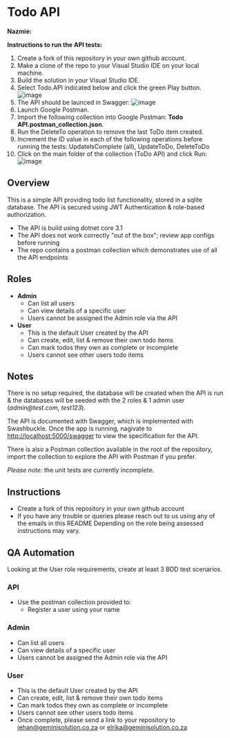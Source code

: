 # Todo API

**Nazmie:**

**Instructions to run the API tests:**
1. Create a fork of this repository in your own github account.
2. Make a clone of the repo to your Visual Studio IDE on your local machine.
3. Build the solution in your Visual Studio IDE.
4. Select Todo.API indicated below and click the green Play button.  
 ![image](https://user-images.githubusercontent.com/39741659/112698036-7b99a100-8e91-11eb-9808-5e8a58a7103f.png)
 5. The API should be launced in Swagger:
 ![image](https://user-images.githubusercontent.com/39741659/112698123-b0a5f380-8e91-11eb-98d0-c7bdc297f408.png)
 6. Launch Google Postman.
 7. Import the following collection into Google Postman:  **Todo API.postman_collection.json**.
 8. Run the DeleteTo operation to remove the last ToDo item created.
 9. Increment the ID value in each of the following operations before running the tests:  UpdateIsComplete (all), UpdateToDo, DeleteToDo
 10. Click on the main folder of the collection (ToDo API) and click Run:
 ![image](https://user-images.githubusercontent.com/39741659/112698628-bb14bd00-8e92-11eb-9bff-1a741f0c9177.png)

## Overview
This is a simple API providing todo list functionality, stored in a sqlite database. The API is secured using JWT Authentication & role-based authorization. 

* The API is build using dotnet core 3.1
* The API does not work correctly "out of the box"; review app configs before running
* The repo contains a postman collection which demonstrates use of all the API endpoints

## Roles

* **Admin**
  * Can list all users
  * Can view details of a specific user
  * Users cannot be assigned the Admin role via the API
* **User**
  * This is the default User created by the API
  * Can create, edit, list & remove their own todo items
  * Can mark todos they own as complete or incomplete
  * Users cannot see other users todo items

## Notes
There is no setup required, the database will be created when the API is run & the databases will be seeded with the 2 roles & 1 admin user (_admin@test.com_, _test123_).

The API is documented with Swagger, which is implemented with Swashbuckle. Once the app is running, nagivate to [http://localhost:5000/swagger](http://localhost:5000/swagger/index.html) to view the specification for the API.

There is also a Postman collection available in the root of the repository, import the collection to explore the API with Postman if you prefer.

_Please note:_ the unit tests are currently incomplete.

## Instructions
* Create a fork of this repository in your own github account
* If you have any trouble or queries please reach out to us using any of the emails in this README
Depending on the role being assessed instructions may vary.

## QA Automation
Looking at the User role requirements, create at least 3 BDD test scenarios.
### API
* Use the postman collection provided to:
  * Register a user using your name
### Admin
* Can list all users
* Can view details of a specific user
* Users cannot be assigned the Admin role via the API
### User
* This is the default User created by the API
* Can create, edit, list & remove their own todo items
* Can mark todos they own as complete or incomplete
* Users cannot see other users todo items
* Once complete, please send a link to your repository to jehan@geminisolution.co.za or elrika@geminisolution.co.za

